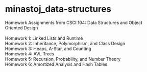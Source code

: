 # minastoj_data-structures
Homework Assignments from CSCI 104: Data Structures and Object Oriented Design<br />
<br />
Homework 1: Linked Lists and Runtime<br />
Homework 2: Inheritance, Polymorphism, and Class Design<br />
Homework 3: Heaps, A-Star, and Counting<br />
Homework 4: AVL Trees<br />
Homework 5: Recursion, Probability, and Number Theory<br />
Homework 6: Amortized Analysis and Hash Tables<br />
